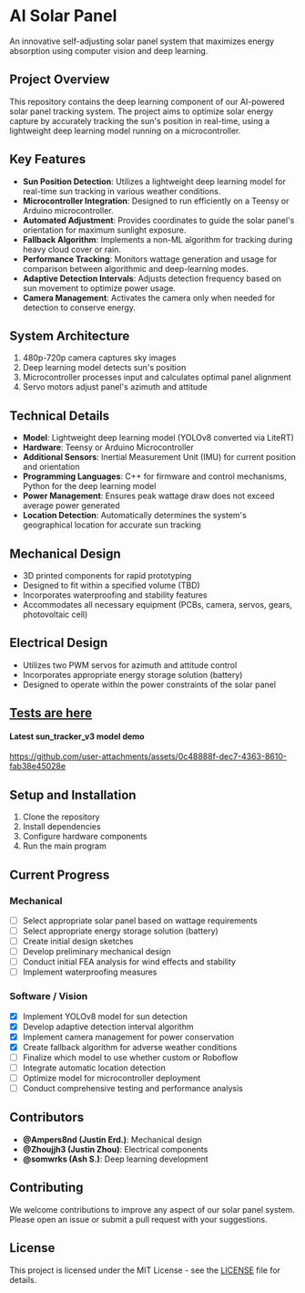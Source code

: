 # AI Solar Panel

An innovative self-adjusting solar panel system that maximizes energy absorption using computer vision and deep learning.

## Project Overview

This repository contains the deep learning component of our AI-powered solar panel tracking system. The project aims to optimize solar energy capture by accurately tracking the sun's position in real-time, using a lightweight deep learning model running on a microcontroller.

## Key Features

- **Sun Position Detection**: Utilizes a lightweight deep learning model for real-time sun tracking in various weather conditions.
- **Microcontroller Integration**: Designed to run efficiently on a Teensy or Arduino microcontroller.
- **Automated Adjustment**: Provides coordinates to guide the solar panel's orientation for maximum sunlight exposure.
- **Fallback Algorithm**: Implements a non-ML algorithm for tracking during heavy cloud cover or rain.
- **Performance Tracking**: Monitors wattage generation and usage for comparison between algorithmic and deep-learning modes.
- **Adaptive Detection Intervals**: Adjusts detection frequency based on sun movement to optimize power usage.
- **Camera Management**: Activates the camera only when needed for detection to conserve energy.

## System Architecture

1. 480p-720p camera captures sky images
2. Deep learning model detects sun's position
3. Microcontroller processes input and calculates optimal panel alignment
4. Servo motors adjust panel's azimuth and attitude

## Technical Details

- **Model**: Lightweight deep learning model (YOLOv8 converted via LiteRT)
- **Hardware**: Teensy or Arduino Microcontroller
- **Additional Sensors**: Inertial Measurement Unit (IMU) for current position and orientation
- **Programming Languages**: C++ for firmware and control mechanisms, Python for the deep learning model
- **Power Management**: Ensures peak wattage draw does not exceed average power generated
- **Location Detection**: Automatically determines the system's geographical location for accurate sun tracking

## Mechanical Design

- 3D printed components for rapid prototyping
- Designed to fit within a specified volume (TBD)
- Incorporates waterproofing and stability features
- Accommodates all necessary equipment (PCBs, camera, servos, gears, photovoltaic cell)

## Electrical Design

- Utilizes two PWM servos for azimuth and attitude control
- Incorporates appropriate energy storage solution (battery)
- Designed to operate within the power constraints of the solar panel


## [Tests are here](https://github.com/ashworks1706/AI-Solar-Panel/tree/main/models)

#### Latest sun_tracker_v3 model demo

https://github.com/user-attachments/assets/0c48888f-dec7-4363-8610-fab38e45028e

## Setup and Installation

1. Clone the repository
2. Install dependencies
3. Configure hardware components
4. Run the main program

## Current Progress

### Mechanical

- [ ] Select appropriate solar panel based on wattage requirements
- [ ] Select appropriate energy storage solution (battery)
- [ ] Create initial design sketches
- [ ] Develop preliminary mechanical design
- [ ] Conduct initial FEA analysis for wind effects and stability
- [ ] Implement waterproofing measures

### Software / Vision

- [X] Implement YOLOv8 model for sun detection
- [X] Develop adaptive detection interval algorithm
- [X] Implement camera management for power conservation
- [X] Create fallback algorithm for adverse weather conditions
- [ ] Finalize which model to use whether custom or Roboflow
- [ ] Integrate automatic location detection
- [ ] Optimize model for microcontroller deployment
- [ ] Conduct comprehensive testing and performance analysis

## Contributors

- **@Ampers8nd (Justin Erd.)**: Mechanical design
- **@Zhoujjh3 (Justin Zhou)**: Electrical components
- **@somwrks (Ash S.)**: Deep learning development

## Contributing

We welcome contributions to improve any aspect of our solar panel system. Please open an issue or submit a pull request with your suggestions.

## License

This project is licensed under the MIT License - see the [LICENSE](LICENSE) file for details.
